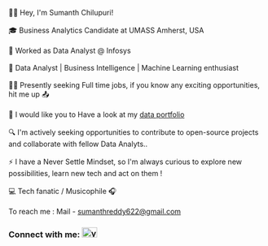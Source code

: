 
👋🏽 Hey, I'm Sumanth Chilupuri!<br><br> 🎓 Business Analytics Candidate at UMASS Amherst, USA <br><br> 💼 Worked as Data Analyst @ Infosys <br><br>🚀 Data Analyst | Business Intelligence | Machine Learning enthusiast<br><br>🕵️‍♂️ Presently seeking Full time jobs, if you know any exciting opportunities, hit me up 📤<br><br>
👀 I would like you to Have a look at my <a href="https://sumanthchilupuri.github.io/">data portfolio</a><br><br>🔍 I'm actively seeking opportunities to contribute to open-source projects and collaborate with fellow Data Analyts..<br><br>⚡ I have a Never Settle Mindset, so I'm always curious to explore new possibilities, learn new tech and act on them !<br><br>💻 Tech fanatic / Musicophile 🎧<br><br>To reach me : Mail - sumanthreddy622@gmail.com

<h3 align="left">Connect with me: <a href="https://www.linkedin.com/in/sumanthchilupuri/" target="blank"><img align="" src="https://raw.githubusercontent.com/rahuldkjain/github-profile-readme-generator/master/src/images/icons/Social/linked-in-alt.svg" alt="yashwanth nomula" height="20" width="30" /></a></h3>
<p align="left">
<!-- <a href="https://www.hackerrank.com/yashwanth_nomul1" target="blank"><img align="center" src="https://raw.githubusercontent.com/rahuldkjain/github-profile-readme-generator/master/src/images/icons/Social/hackerrank.svg" alt="yashwanth_nomul1" height="30" width="40" /></a>
<a href="https://www.leetcode.com/yashwanth_nomula" target="blank"><img align="center" src="https://raw.githubusercontent.com/rahuldkjain/github-profile-readme-generator/master/src/images/icons/Social/leet-code.svg" alt="yashwanth_nomula" height="30" width="40" /></a> -->
</p>
